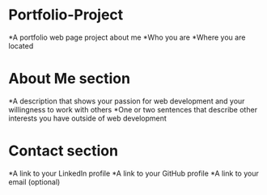 # Portfolio-Project
*A portfolio web page project about me
*Who you are
*Where you are located

# About Me section
*A description that shows your passion for web development and your willingness to work with others
*One or two sentences that describe other interests you have outside of web development

# Contact section
*A link to your LinkedIn profile
*A link to your GitHub profile
*A link to your email (optional)
